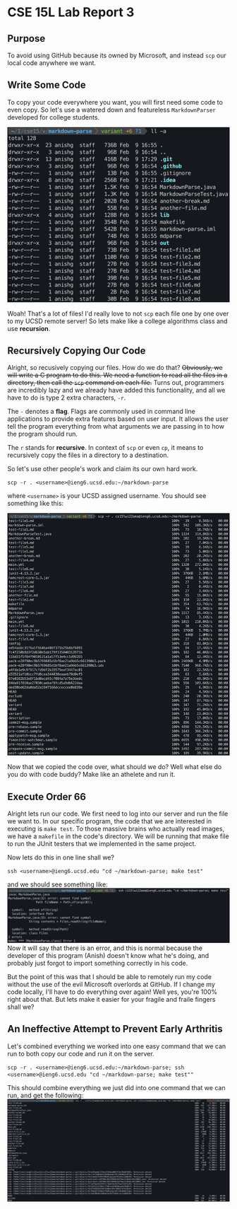 # CSE 15L Lab Report 3

## Purpose
To avoid using GitHub because its owned by Microsoft, and instead `scp` our local code anywhere we want.

## Write Some Code
To copy your code everywhere you want, you will first need some code to even copy. So let's use a watered down and featureless `MarkdownParser` developed for college students.

![i1](/assets/sc-3-1.png)

Woah! That's a lot of files! I'd really love to not `scp` each file one by one over to my UCSD remote server! So lets make like a college algorithms class and use **recursion**.

## Recursively Copying Our Code
Alright, so recusively copying our files. How do we do that? ~~Obviously, we will write a C program to do this. We need a function to read all the files in a directory, then call the `scp` command on each file.~~ Turns out, programmers are incredibly lazy and we already have added this functionality, and all we have to do is type 2 extra characters, `-r`.

The `-` denotes a **flag**. Flags are commonly used in command line applications to provide extra features based on user input. It allows the user tell the program everything from what arguments we are passing in to how the program should run.

The `r` stands for **recursive**. In context of `scp` or even `cp`, it means to recursively copy the files in a directory to a destination.

So let's use other people's work and claim its our own hard work.
```
scp -r . <username>@ieng6.ucsd.edu:~/markdown-parse
```
where `<username>` is your UCSD assigned username. You should see something like this:

![i2](/assets/sc-3-2.png)

Now that we copied the code over, what should we do? Well what else do you do with code buddy? Make like an athelete and run it.

## Execute Order 66
Alright lets run our code. We first need to log into our server and run the file we want to. In our specific program, the code that we are interested in executing is `make test`. To those massive brains who actually read images, we have a `makefile` in the code's directory. We will be running that make file to run the JUnit testers that we implemented in the same project.

Now lets do this in one line shall we?
```
ssh <username>@ieng6.ucsd.edu "cd ~/markdown-parse; make test"
```
and we should see something like:
![i2](/assets/sc-3-3.png)
Now it will say that there is an error, and this is normal because the developer of this program (Anish) doesn't know what he's doing, and probably just forgot to import something correctly in his code.

But the point of this was that I should be able to remotely run my code without the use of the evil Microsoft overlords at GitHub. If I change my code locally, I'll have to do everything over again! Well yes, you're 100% right about that. But lets make it easier for your fragile and fraile fingers shall we?

## An Ineffective Attempt to Prevent Early Arthritis
Let's combined everything we worked into one easy command that we can run to both copy our code and run it on the server.

```
scp -r . <username>@ieng6.ucsd.edu:~/markdown-parse; ssh <username>@ieng6.ucsd.edu "cd ~/markdown-parse; make test""
```

This should combine everything we just did into one command that we can run, and get the following:
![i3](/assets/sc-3-4.png)
